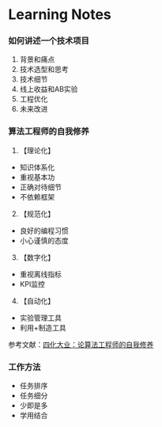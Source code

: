 # Learning Notes

### 如何讲述一个技术项目
1. 背景和痛点
2. 技术选型和思考
3. 技术细节
4. 线上收益和AB实验
5. 工程优化
6. 未来改进

### 算法工程师的自我修养
1. 【理论化】
- 知识体系化
- 重视基本功
- 正确对待细节
- 不依赖框架

2. 【规范化】
- 良好的编程习惯
- 小心谨慎的态度

3. 【数字化】
- 重视离线指标
- KPI监控

4. 【自动化】
- 实验管理工具
- 利用+制造工具

参考文献：[四化大业：论算法工程师的自我修养](https://zhuanlan.zhihu.com/p/341376500)

### 工作方法
- 任务排序
- 任务细分
- 少即是多
- 学用结合

